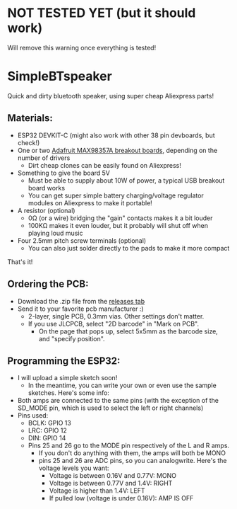 # NOT TESTED YET (but it should work)
Will remove this warning once everything is tested!

# SimpleBTspeaker
Quick and dirty bluetooth speaker, using super cheap Aliexpress parts!

## Materials:
  - ESP32 DEVKIT-C (might also work with other 38 pin devboards, but check!)
  - One or two [Adafruit MAX98357A breakout boards](https://www.adafruit.com/product/3006), depending on the number of drivers
    - Dirt cheap clones can be easily found on Aliexpress!
  - Something to give the board 5V
    - Must be able to supply about 10W of power, a typical USB breakout board works
    - You can get super simple battery charging/voltage regulator modules on Aliexpress to make it portable!
  - A resistor (optional)
    - 0Ω (or a wire) bridging the "gain" contacts makes it a bit louder
    - 100KΩ makes it even louder, but it probably will shut off when playing loud music
  - Four 2.5mm pitch screw terminals (optional)
    - You can also just solder directly to the pads to make it more compact

That's it!

## Ordering the PCB:
  - Download the .zip file from the [releases tab](https://github.com/FAB1150/SimpleBTspeaker/releases)
  - Send it to your favorite pcb manufacturer :)
    - 2-layer, single PCB, 0.3mm vias. Other settings don't matter.
    - If you use JLCPCB, select "2D barcode" in "Mark on PCB".
      - On the page that pops up, select 5x5mm as the barcode size, and "specify position".

## Programming the ESP32:
  - I will upload a simple sketch soon!
    - In the meantime, you can write your own or even use the sample sketches. Here's some info:
  - Both amps are connected to the same pins (with the exception of the SD_MODE pin, which is used to select the left or right channels)
  - Pins used:
    - BCLK: GPIO 13
    - LRC: GPIO 12
    - DIN: GPIO 14
    - Pins 25 and 26 go to the MODE pin respectively of the L and R amps.
      - If you don't do anything with them, the amps will both be MONO
      - pins 25 and 26 are ADC pins, so you can analogwrite. Here's the voltage levels you want:
        - Voltage is between 0.16V and 0.77V: MONO 
        - Voltage is between 0.77V and 1.4V: RIGHT
        - Voltage is higher than 1.4V: LEFT
        - If pulled low (voltage is under 0.16V): AMP IS OFF

